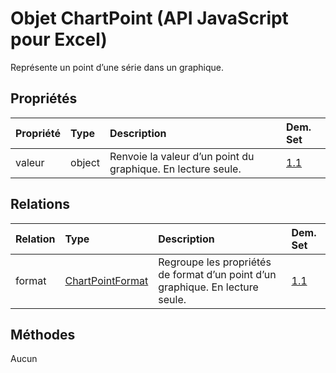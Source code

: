 # <a name="chartpoint-object-javascript-api-for-excel"></a>Objet ChartPoint (API JavaScript pour Excel)

Représente un point d’une série dans un graphique.

## <a name="properties"></a>Propriétés

| Propriété       | Type    |Description| Dem. Set|
|:---------------|:--------|:----------|:----|
|valeur|object|Renvoie la valeur d’un point du graphique. En lecture seule.|[1.1](../requirement-sets/excel-api-requirement-sets.md)|

## <a name="relationships"></a>Relations
| Relation | Type    |Description| Dem. Set|
|:---------------|:--------|:----------|:----|
|format|[ChartPointFormat](chartpointformat.md)|Regroupe les propriétés de format d’un point d’un graphique. En lecture seule.|[1.1](../requirement-sets/excel-api-requirement-sets.md)|

## <a name="methods"></a>Méthodes
Aucun

